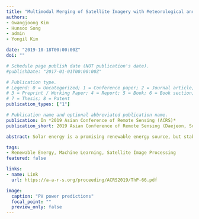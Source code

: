 ```yaml
---
title: "Multimodal Merging of Satellite Imagery with Meteorological and Power Plant Data in Deep Convolutional Neural Network for Short-Term Solar Energy Prediction"
authors:
- Gwangjoong Kim
- Hunsoo Song
- admin
- Yongil Kim

date: "2019-10-18T00:00:00Z"
doi: ""

# Schedule page publish date (NOT publication's date).
#publishDate: "2017-01-01T00:00:00Z"

# Publication type.
# Legend: 0 = Uncategorized; 1 = Conference paper; 2 = Journal article;
# 3 = Preprint / Working Paper; 4 = Report; 5 = Book; 6 = Book section;
# 7 = Thesis; 8 = Patent
publication_types: ["1"]

# Publication name and optional abbreviated publication name.
publication: In *2019 Asian Conference of Remote Sensing (ACRS)*
publication_short: 2019 Asian Conference of Remote Sensing (Daejeon, South Korea)

abstract: Solar energy is a promising renewable energy source, but stable generation of photovoltaic (PV) power is largely impaired by meteorological phenomena. Ground-based weather measurements are limited in their ability to fully capture the unpredictable nature of meteorological conditions. However, remotely-sensed satellite imagery can offer crucial information on the atmosphere and the local environment, providing a broader perspective for more accurate PV estimation. This study proposes a novel Deep Convolutional Network (DCNN) framework, which integrates meteorological satellite imagery, meteorological elements, and past PV measurements to predict short-term PV power. The performance of the proposed model for solar energy prediction was tested on a solar power plant located in South Korea. Results demonstrated that the DCNN model successfully learned the complex meteorological factors such as cloud motion and solar irradiance by integrating stacked multi-temporal COMS images with ground-based meteorological data and previous PV data as input sources. In addition, we confirmed that the use of multi-temporal, multi-band meteorological satellite image significantly improves the prediction accuracy. These results were confirmed by evaluating the normalized mean absolute error of the solar energy output which indicated the proposed model’s effectiveness for short-term PV power predictions.

tags:
- Renewable Energy, Machine Learning, Satellite Image Processing
featured: false

links:
- name: Link
  url: https://a-a-r-s.org/proceeding/ACRS2019/ThP-66.pdf

image:
  caption: "PV power predictions"
  focal_point: ""
  preview_only: false
---
```

